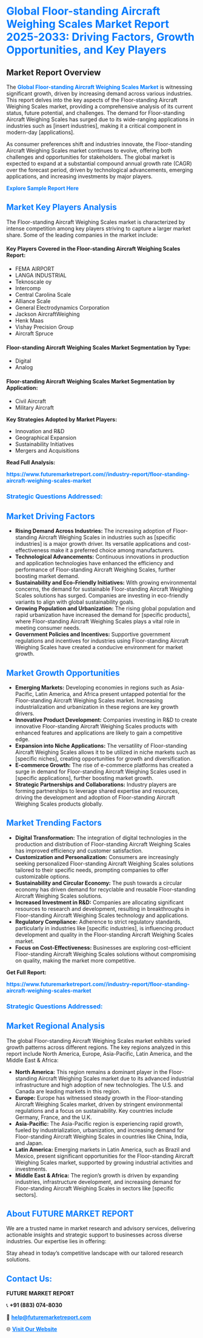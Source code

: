 <h1 style="color: #007BFF;">Global Floor-standing Aircraft Weighing Scales Market Report 2025-2033: Driving Factors, Growth Opportunities, and Key Players</h1>

<section id="overview">
<h2>Market Report Overview</h2>
<p>The <a href="https://www.futuremarketreport.com//industry-report/floor-standing-aircraft-weighing-scales-market" style="color: #007BFF; text-decoration: none;"><strong>Global Floor-standing Aircraft Weighing Scales Market</strong></a> is witnessing significant growth, driven by increasing demand across various industries. This report delves into the key aspects of the Floor-standing Aircraft Weighing Scales market, providing a comprehensive analysis of its current status, future potential, and challenges. The demand for Floor-standing Aircraft Weighing Scales has surged due to its wide-ranging applications in industries such as [insert industries], making it a critical component in modern-day [applications].</p>
<p>As consumer preferences shift and industries innovate, the Floor-standing Aircraft Weighing Scales market continues to evolve, offering both challenges and opportunities for stakeholders. The global market is expected to expand at a substantial compound annual growth rate (CAGR) over the forecast period, driven by technological advancements, emerging applications, and increasing investments by major players.</p>
</section>

<section id="overview">
<p><a href="https://www.futuremarketreport.com//request-sample/reportId=49860" style="color: #007BFF; text-decoration: none;"><strong>Explore Sample Report Here</strong></a></p>
</section>

<section id="key-players">
<h2 style="color: #007BFF;">Market Key Players Analysis</h2>
<p>The Floor-standing Aircraft Weighing Scales market is characterized by intense competition among key players striving to capture a larger market share. Some of the leading companies in the market include:</p>
<h4>Key Players Covered in the Floor-standing Aircraft Weighing Scales Report:</h4>
<ul><li>FEMA AIRPORT</li><li>LANGA INDUSTRIAL</li><li>Teknoscale oy</li><li>Intercomp</li><li>Central Carolina Scale</li><li>Alliance Scale</li><li>General Electrodynamics Corporation</li><li>Jackson AircraftWeighing</li><li>Henk Maas</li><li>Vishay Precision Group</li><li>Aircraft Spruce</li></ul>
<h4>Floor-standing Aircraft Weighing Scales Market Segmentation by Type:</h4>
<ul><li>Digital</li><li>Analog</li></ul>

<h4>Floor-standing Aircraft Weighing Scales Market Segmentation by Application:</h4>
<ul><li>Civil Aircraft</li><li>Military Aircraft</li></ul>
<p><strong>Key Strategies Adopted by Market Players:</strong></p>
<ul>
<li>Innovation and R&D</li>
<li>Geographical Expansion</li>
<li>Sustainability Initiatives</li>
<li>Mergers and Acquisitions</li>
</ul>
</section>

<section>
<p><strong>Read Full Analysis: </strong></p><a href="https://www.futuremarketreport.com//industry-report/floor-standing-aircraft-weighing-scales-market" style="color: #007BFF; text-decoration: none;"><strong>https://www.futuremarketreport.com//industry-report/floor-standing-aircraft-weighing-scales-market</strong></a>
<h3 style="color: #007BFF;">Strategic Questions Addressed:</h3>
</section>

<section id="driving-factors">
<h2 style="color: #007BFF;">Market Driving Factors</h2>
<ul>
<li><strong>Rising Demand Across Industries:</strong> The increasing adoption of Floor-standing Aircraft Weighing Scales in industries such as [specific industries] is a major growth driver. Its versatile applications and cost-effectiveness make it a preferred choice among manufacturers.</li>
<li><strong>Technological Advancements:</strong> Continuous innovations in production and application technologies have enhanced the efficiency and performance of Floor-standing Aircraft Weighing Scales, further boosting market demand.</li>
<li><strong>Sustainability and Eco-Friendly Initiatives:</strong> With growing environmental concerns, the demand for sustainable Floor-standing Aircraft Weighing Scales solutions has surged. Companies are investing in eco-friendly variants to align with global sustainability goals.</li>
<li><strong>Growing Population and Urbanization:</strong> The rising global population and rapid urbanization have increased the demand for [specific products], where Floor-standing Aircraft Weighing Scales plays a vital role in meeting consumer needs.</li>
<li><strong>Government Policies and Incentives:</strong> Supportive government regulations and incentives for industries using Floor-standing Aircraft Weighing Scales have created a conducive environment for market growth.</li>
</ul>
</section>

<section id="growth-opportunities">
<h2 style="color: #007BFF;">Market Growth Opportunities</h2>
<ul>
<li><strong>Emerging Markets:</strong> Developing economies in regions such as Asia-Pacific, Latin America, and Africa present untapped potential for the Floor-standing Aircraft Weighing Scales market. Increasing industrialization and urbanization in these regions are key growth drivers.</li>
<li><strong>Innovative Product Development:</strong> Companies investing in R&D to create innovative Floor-standing Aircraft Weighing Scales products with enhanced features and applications are likely to gain a competitive edge.</li>
<li><strong>Expansion into Niche Applications:</strong> The versatility of Floor-standing Aircraft Weighing Scales allows it to be utilized in niche markets such as [specific niches], creating opportunities for growth and diversification.</li>
<li><strong>E-commerce Growth:</strong> The rise of e-commerce platforms has created a surge in demand for Floor-standing Aircraft Weighing Scales used in [specific applications], further boosting market growth.</li>
<li><strong>Strategic Partnerships and Collaborations:</strong> Industry players are forming partnerships to leverage shared expertise and resources, driving the development and adoption of Floor-standing Aircraft Weighing Scales products globally.</li>
</ul>
</section>

<section id="trending-factors">
<h2 style="color: #007BFF;">Market Trending Factors</h2>
<ul>
<li><strong>Digital Transformation:</strong> The integration of digital technologies in the production and distribution of Floor-standing Aircraft Weighing Scales has improved efficiency and customer satisfaction.</li>
<li><strong>Customization and Personalization:</strong> Consumers are increasingly seeking personalized Floor-standing Aircraft Weighing Scales solutions tailored to their specific needs, prompting companies to offer customizable options.</li>
<li><strong>Sustainability and Circular Economy:</strong> The push towards a circular economy has driven demand for recyclable and reusable Floor-standing Aircraft Weighing Scales solutions.</li>
<li><strong>Increased Investment in R&D:</strong> Companies are allocating significant resources to research and development, resulting in breakthroughs in Floor-standing Aircraft Weighing Scales technology and applications.</li>
<li><strong>Regulatory Compliance:</strong> Adherence to strict regulatory standards, particularly in industries like [specific industries], is influencing product development and quality in the Floor-standing Aircraft Weighing Scales market.</li>
<li><strong>Focus on Cost-Effectiveness:</strong> Businesses are exploring cost-efficient Floor-standing Aircraft Weighing Scales solutions without compromising on quality, making the market more competitive.</li>
</ul>
</section>

<section>
<p><strong>Get Full Report: </strong></p><a href="https://www.futuremarketreport.com//industry-report/floor-standing-aircraft-weighing-scales-market" style="color: #007BFF; text-decoration: none;"><strong>https://www.futuremarketreport.com//industry-report/floor-standing-aircraft-weighing-scales-market</strong></a>
<h3 style="color: #007BFF;">Strategic Questions Addressed:</h3>
</section>


<section id="regional-analysis">
<h2 style="color: #007BFF;">Market Regional Analysis</h2>
<p>The global Floor-standing Aircraft Weighing Scales market exhibits varied growth patterns across different regions. The key regions analyzed in this report include North America, Europe, Asia-Pacific, Latin America, and the Middle East & Africa:</p>
<ul>
<li><strong>North America:</strong> This region remains a dominant player in the Floor-standing Aircraft Weighing Scales market due to its advanced industrial infrastructure and high adoption of new technologies. The U.S. and Canada are leading markets in this region.</li>
<li><strong>Europe:</strong> Europe has witnessed steady growth in the Floor-standing Aircraft Weighing Scales market, driven by stringent environmental regulations and a focus on sustainability. Key countries include Germany, France, and the U.K.</li>
<li><strong>Asia-Pacific:</strong> The Asia-Pacific region is experiencing rapid growth, fueled by industrialization, urbanization, and increasing demand for Floor-standing Aircraft Weighing Scales in countries like China, India, and Japan.</li>
<li><strong>Latin America:</strong> Emerging markets in Latin America, such as Brazil and Mexico, present significant opportunities for the Floor-standing Aircraft Weighing Scales market, supported by growing industrial activities and investments.</li>
<li><strong>Middle East & Africa:</strong> The region’s growth is driven by expanding industries, infrastructure development, and increasing demand for Floor-standing Aircraft Weighing Scales in sectors like [specific sectors].</li>
</ul>
</section>

<footer>
<h2 style="color: #007BFF;">About FUTURE MARKET REPORT</h2>
<p>We are a trusted name in market research and advisory services, delivering actionable insights and strategic support to businesses across diverse industries. Our expertise lies in offering:</p>

<p>Stay ahead in today’s competitive landscape with our tailored research solutions.</p>

<h2 style="color: #007BFF;">Contact Us:</h2>
<p><strong>FUTURE MARKET REPORT</strong></p>
<p>📞 <strong>+91 (883) 074-8030</strong></p>
<p>📧 <strong><a href="mailto:help@futuremarketreport.com" style="color: #007BFF;">help@futuremarketreport.com</a></strong></p>
<p>🌐 <strong><a href="https://www.futuremarketreport.com/" style="color: #007BFF;">Visit Our Website</a></strong></p>
</footer>